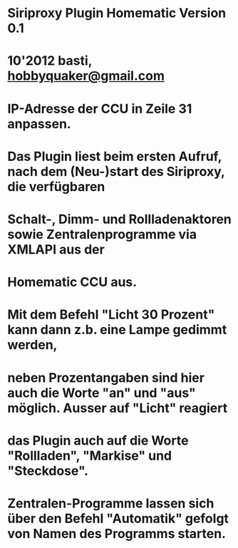 #   Siriproxy Plugin Homematic Version 0.1
#   10'2012 basti, hobbyquaker@gmail.com
#
#   IP-Adresse der CCU in Zeile 31 anpassen.
#
#   Das Plugin liest beim ersten Aufruf, nach dem (Neu-)start des Siriproxy, die verfügbaren
#   Schalt-, Dimm- und Rollladenaktoren sowie Zentralenprogramme via XMLAPI aus der 
#   Homematic CCU aus. 
#
#   Mit dem Befehl "Licht <homematic-kanal-name> 30 Prozent" kann dann z.b. eine Lampe gedimmt werden,
#   neben Prozentangaben sind hier auch die Worte "an" und "aus" möglich. Ausser auf "Licht" reagiert
#   das Plugin auch auf die Worte "Rollladen", "Markise" und "Steckdose".
#   Zentralen-Programme lassen sich über den Befehl "Automatik" gefolgt von Namen des Programms starten.
